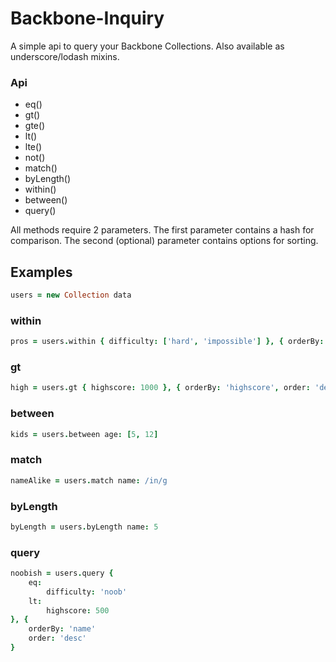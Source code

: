 # Backbone-Inquiry

A simple api to query your Backbone Collections. Also available as underscore/lodash mixins.


### Api

* eq()
* gt()
* gte()
* lt()
* lte()
* not()
* match()
* byLength()
* within()
* between()
* query()

All methods require 2 parameters. The first parameter contains a hash for comparison. The second (optional) parameter contains options for sorting.

## Examples


```coffeescript
users = new Collection data
```

### within
```coffeescript
pros = users.within { difficulty: ['hard', 'impossible'] }, { orderBy: 'age', order: 'asc', limit: 5 }
```

### gt
```coffeescript
high = users.gt { highscore: 1000 }, { orderBy: 'highscore', order: 'desc' }
```

### between
```coffeescript
kids = users.between age: [5, 12]
```

### match
```coffeescript
nameAlike = users.match name: /in/g
```

### byLength
```coffeescript
byLength = users.byLength name: 5
```


### query
```coffeescript
noobish = users.query {
    eq:
        difficulty: 'noob'
    lt:
        highscore: 500
}, {
    orderBy: 'name'
    order: 'desc'
}
```